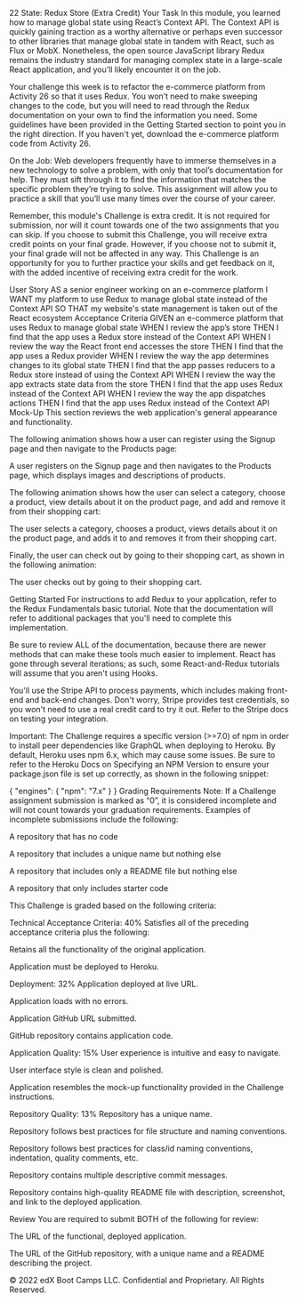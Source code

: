 22 State: Redux Store (Extra Credit)
Your Task
In this module, you learned how to manage global state using React’s Context API. The Context API is quickly gaining traction as a worthy alternative or perhaps even successor to other libraries that manage global state in tandem with React, such as Flux or MobX. Nonetheless, the open source JavaScript library Redux remains the industry standard for managing complex state in a large-scale React application, and you’ll likely encounter it on the job.

Your challenge this week is to refactor the e-commerce platform from Activity 26 so that it uses Redux. You won’t need to make sweeping changes to the code, but you will need to read through the Redux documentation on your own to find the information you need. Some guidelines have been provided in the Getting Started section to point you in the right direction. If you haven't yet, download the e-commerce platform code from Activity 26.

On the Job: Web developers frequently have to immerse themselves in a new technology to solve a problem, with only that tool’s documentation for help. They must sift through it to find the information that matches the specific problem they’re trying to solve. This assignment will allow you to practice a skill that you’ll use many times over the course of your career.

Remember, this module's Challenge is extra credit. It is not required for submission, nor will it count towards one of the two assignments that you can skip. If you choose to submit this Challenge, you will receive extra credit points on your final grade. However, if you choose not to submit it, your final grade will not be affected in any way. This Challenge is an opportunity for you to further practice your skills and get feedback on it, with the added incentive of receiving extra credit for the work.

User Story
AS a senior engineer working on an e-commerce platform
I WANT my platform to use Redux to manage global state instead of the Context API
SO THAT my website's state management is taken out of the React ecosystem
Acceptance Criteria
GIVEN an e-commerce platform that uses Redux to manage global state
WHEN I review the app’s store
THEN I find that the app uses a Redux store instead of the Context API
WHEN I review the way the React front end accesses the store
THEN I find that the app uses a Redux provider
WHEN I review the way the app determines changes to its global state
THEN I find that the app passes reducers to a Redux store instead of using the Context API
WHEN I review the way the app extracts state data from the store
THEN I find that the app uses Redux instead of the Context API
WHEN I review the way the app dispatches actions
THEN I find that the app uses Redux instead of the Context API
Mock-Up
This section reviews the web application's general appearance and functionality.

The following animation shows how a user can register using the Signup page and then navigate to the Products page:

A user registers on the Signup page and then navigates to the Products page, which displays images and descriptions of products.

The following animation shows how the user can select a category, choose a product, view details about it on the product page, and add and remove it from their shopping cart:

The user selects a category, chooses a product, views details about it on the product page, and adds it to and removes it from their shopping cart.

Finally, the user can check out by going to their shopping cart, as shown in the following animation:

The user checks out by going to their shopping cart.

Getting Started
For instructions to add Redux to your application, refer to the Redux Fundamentals basic tutorial. Note that the documentation will refer to additional packages that you'll need to complete this implementation.

Be sure to review ALL of the documentation, because there are newer methods that can make these tools much easier to implement. React has gone through several iterations; as such, some React-and-Redux tutorials will assume that you aren't using Hooks.

You'll use the Stripe API to process payments, which includes making front-end and back-end changes. Don't worry, Stripe provides test credentials, so you won't need to use a real credit card to try it out. Refer to the Stripe docs on testing your integration.

Important: The Challenge requires a specific version (>=7.0) of npm in order to install peer dependencies like GraphQL when deploying to Heroku. By default, Heroku uses npm 6.x, which may cause some issues. Be sure to refer to the Heroku Docs on Specifying an NPM Version to ensure your package.json file is set up correctly, as shown in the following snippet:

{
  "engines": {
    "npm": "7.x"
  }
}
Grading Requirements
Note: If a Challenge assignment submission is marked as “0”, it is considered incomplete and will not count towards your graduation requirements. Examples of incomplete submissions include the following:

A repository that has no code

A repository that includes a unique name but nothing else

A repository that includes only a README file but nothing else

A repository that only includes starter code

This Challenge is graded based on the following criteria:

Technical Acceptance Criteria: 40%
Satisfies all of the preceding acceptance criteria plus the following:

Retains all the functionality of the original application.

Application must be deployed to Heroku.

Deployment: 32%
Application deployed at live URL.

Application loads with no errors.

Application GitHub URL submitted.

GitHub repository contains application code.

Application Quality: 15%
User experience is intuitive and easy to navigate.

User interface style is clean and polished.

Application resembles the mock-up functionality provided in the Challenge instructions.

Repository Quality: 13%
Repository has a unique name.

Repository follows best practices for file structure and naming conventions.

Repository follows best practices for class/id naming conventions, indentation, quality comments, etc.

Repository contains multiple descriptive commit messages.

Repository contains high-quality README file with description, screenshot, and link to the deployed application.

Review
You are required to submit BOTH of the following for review:

The URL of the functional, deployed application.

The URL of the GitHub repository, with a unique name and a README describing the project.

© 2022 edX Boot Camps LLC. Confidential and Proprietary. All Rights Reserved.
